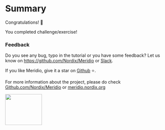 # Summary

Congratulations! 🎉

You completed challenge/exercise!

### Feedback

Do you see any bug, typo in the tutorial or you have some feedback?
Let us know on https://github.com/Nordix/Meridio or [Slack](https://cloud-native.slack.com/archives/C03ETG3J04S).

If you like Meridio, give it a star on [Github](https://github.com/Nordix/Meridio) ⭐️.

For more information about the project, please do check [Github.com/Nordix/Meridio](https://github.com/Nordix/Meridio) or [meridio.nordix.org](https://meridio.nordix.org/)

<img src="https://raw.githubusercontent.com/Nordix/Meridio/master/docs/resources/Logo.svg" width="118" height="100">

